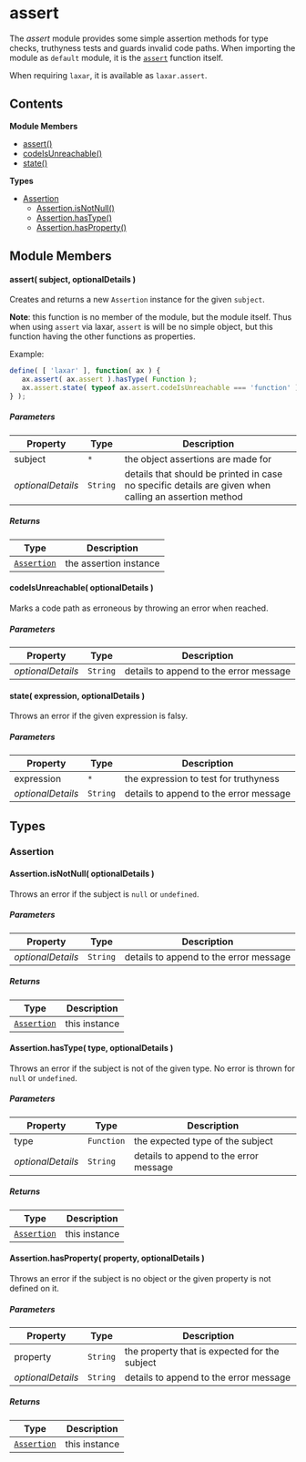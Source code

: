 
# <a id="assert"></a>assert

The *assert* module provides some simple assertion methods for type checks, truthyness tests and guards
invalid code paths.
When importing the module as `default` module, it is the [`assert`]() function itself.

When requiring `laxar`, it is available as `laxar.assert`.

## Contents

**Module Members**

- [assert()](#assert)
- [codeIsUnreachable()](#codeIsUnreachable)
- [state()](#state)

**Types**

- [Assertion](#Assertion)
  - [Assertion.isNotNull()](#Assertion.isNotNull)
  - [Assertion.hasType()](#Assertion.hasType)
  - [Assertion.hasProperty()](#Assertion.hasProperty)

## Module Members

#### <a id="assert"></a>assert( subject, optionalDetails )

Creates and returns a new `Assertion` instance for the given `subject`.

**Note**: this function is no member of the module, but the module itself. Thus when using `assert` via
laxar, `assert` is will be no simple object, but this function having the other functions as
properties.

Example:
```js
define( [ 'laxar' ], function( ax ) {
   ax.assert( ax.assert ).hasType( Function );
   ax.assert.state( typeof ax.assert.codeIsUnreachable === 'function' );
} );
```

##### Parameters

| Property | Type | Description |
| -------- | ---- | ----------- |
| subject | `*` |  the object assertions are made for |
| _optionalDetails_ | `String` |  details that should be printed in case no specific details are given when calling an assertion method |

##### Returns

| Type | Description |
| ---- | ----------- |
| [`Assertion`](#Assertion) |  the assertion instance |

#### <a id="codeIsUnreachable"></a>codeIsUnreachable( optionalDetails )

Marks a code path as erroneous by throwing an error when reached.

##### Parameters

| Property | Type | Description |
| -------- | ---- | ----------- |
| _optionalDetails_ | `String` |  details to append to the error message |

#### <a id="state"></a>state( expression, optionalDetails )

Throws an error if the given expression is falsy.

##### Parameters

| Property | Type | Description |
| -------- | ---- | ----------- |
| expression | `*` |  the expression to test for truthyness |
| _optionalDetails_ | `String` |  details to append to the error message |

## Types

### <a id="Assertion"></a>Assertion

#### <a id="Assertion.isNotNull"></a>Assertion.isNotNull( optionalDetails )

Throws an error if the subject is `null` or `undefined`.

##### Parameters

| Property | Type | Description |
| -------- | ---- | ----------- |
| _optionalDetails_ | `String` |  details to append to the error message |

##### Returns

| Type | Description |
| ---- | ----------- |
| [`Assertion`](#Assertion) |  this instance |

#### <a id="Assertion.hasType"></a>Assertion.hasType( type, optionalDetails )

Throws an error if the subject is not of the given type. No error is thrown for `null` or `undefined`.

##### Parameters

| Property | Type | Description |
| -------- | ---- | ----------- |
| type | `Function` |  the expected type of the subject |
| _optionalDetails_ | `String` |  details to append to the error message |

##### Returns

| Type | Description |
| ---- | ----------- |
| [`Assertion`](#Assertion) |  this instance |

#### <a id="Assertion.hasProperty"></a>Assertion.hasProperty( property, optionalDetails )

Throws an error if the subject is no object or the given property is not defined on it.

##### Parameters

| Property | Type | Description |
| -------- | ---- | ----------- |
| property | `String` |  the property that is expected for the subject |
| _optionalDetails_ | `String` |  details to append to the error message |

##### Returns

| Type | Description |
| ---- | ----------- |
| [`Assertion`](#Assertion) |  this instance |
